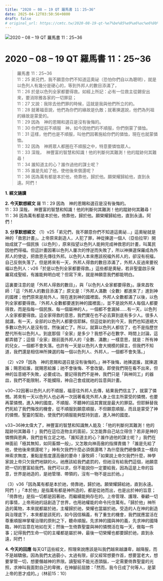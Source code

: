 ```yaml
---
title: "2020 – 08 – 19 QT 羅馬書 11：25~36"
date: 2025-04-12T03:50:56+0800
draft: false
# original_url: https://cmtc.tw/2020-08-19-qt-%e7%be%85%e9%a6%ac%e6%9b%b8-11%ef%bc%9a2536
---
```


![2020 – 08 – 19 QT 羅馬書 11：25\~36](/images/qt.jpg   "2020 – 08 – 19 QT 羅馬書 11：25\~36")

# 2020 – 08 – 19 QT 羅馬書 11：25\~36

> 羅馬書 11：25\~36  
> 11：25 弟兄們，我不願意你們不知道這奧祕（恐怕你們自以為聰明），就是以色列人有幾分是硬心的，等到外邦人的數目添滿了，  
> 11：26 於是以色列全家都要得救。如經上所記：必有一位救主從錫安出來，要消除雅各家的一切罪惡；  
> 11：27 又說：我除去他們罪的時候，這就是我與他們所立的約。  
> 11：28 就著福音說，他們為你們的緣故是仇敵；就著揀選說，他們為列祖的緣故是蒙愛的。  
> 11：29 因為　神的恩賜和選召是沒有後悔的。  
> 11：30 你們從前不順服　神，如今因他們的不順服，你們倒蒙了憐恤。  
> 11：31 這樣，他們也是不順服，叫他們因著施給你們的憐恤，現在也就蒙憐恤。  
> 11：32 因為　神將眾人都圈在不順服之中，特意要憐恤眾人。  
> 11：33 深哉，　神豐富的智慧和知識！他的判斷何其難測！他的蹤跡何其難尋！  
> 11：34 誰知道主的心？誰作過他的謀士呢？  
> 11：35 誰是先給了他，使他後來償還呢？  
> 11：36 因為萬有都是本於他，倚靠他，歸於他。願榮耀歸給他，直到永遠。阿們！

**1. 經文誦讀**

**2.  今天默想經文**
羅 11：29 因為　神的恩賜和選召是沒有後悔的。  
11：33 深哉，　神豐富的智慧和知識！他的判斷何其難測！他的蹤跡何其難尋！  
11：36 因為萬有都是本於他，倚靠他，歸於他。願榮耀歸給他，直到永遠。阿們！

**3. 分享默想經文**
（1）v25「弟兄們，我不願意你們不知道這奧祕…」這奧秘就是神的「救恩計畫」。上帝原來創造人，人犯了罪，神從揀選一個人（亞伯拉罕）開始成就了一個民族（以色列），原來指望以色列人能夠完成神救恩的計畫，叫萬民因他們得福。但這計畫因著以色列人屢次的悖逆而失敗了，所以神揀選保羅成為外邦人的使徒，把救恩先傳往外邦。以色列人本來應該祝福外邦人的，卻沒有祝福，自己反倒失落了。但是將來有一天，外邦人得救的數目添滿了，外邦人反過來要祝福以色列人：v26「於是以色列全家都要得救。」這些都是奧秘，若非聖靈啟示保羅寫成聖經，有誰能夠明白呢？但寫下來，就是神願意我們都能明白。

這裏要注意的是「外邦人得救的數目」，與「以色列人全家都要得救」。康來昌牧師：「這『外邦人的數目添滿了』原文是：『外邦人滿數（全數）都進來了』進到神的國裡；他們原來是局外人，現在進到神的國裡面。外邦人全數都滿了以後，以色列全家都要得救。『外邦人全數都要進到神的國裡面』，並不是說外邦人每個人都要得救，而是指每一個民族、每一個屬神的人，一個都不會漏掉……有一天，以色列人全家都要得救。這全家得救的意思，我們實在也不必去算到底有多少人。很多人就講，有一天，全部的以色列人都要信耶穌。但這從新約到今天，我們也知道絕大多數以色列人是沒有信，然後滅亡了。所以，就算以色列人都信了，也不是指歷世歷代所有以色列人。到底那個『全家』是多少？我想不必在數字、時間上討論，這都弄錯了；這個『全家』跟前面外邦人的『全數、滿數』一樣意思，就是：所有神的兒女，一個都不會失落。也許有一天是以色列人會大規模的歸主，但我們不知道，我們還是相信神所揀選的每一個以色列人、外邦人，一個都不會失落。」

（2）v29「因為　神的恩賜和選召是沒有後悔的。」神不後悔，祂揀選誰，就揀選誰；賜恩給誰，就賜恩給誰；祂不會後悔、不會改變。即使我們現在看不出來，但神的旨意絕不失敗，必要成功。要記得我們不是神，我們只是「與神同工」的器皿，我們不能限制，不能攔阻，神自己會成就祂的旨意與計畫。

v30\~32因著以色列人的不順服，福音往外邦人去傳，結果我們信主了，就蒙了憐憫。將來有一天以色列人也必再一次因著看見外邦人身上信主所蒙受的憐憫，也要再蒙憐憫，進入神的國度。不順服、不聽神的話其實就是最大的罪惡。但耶穌替我們死給了我們悔改的機會，從不順服到願意順服，不但願意順服，而且是蒙受了神的憐憫，聖靈的幫助，使我們的順服能夠堅持到底，進入神的國度。

v33\~36神太偉大了，神豐富的智慧和知識無人能及：「他的判斷何其難測！他的蹤跡何其難尋！」我們在這位造物主的面前，又怎能靠自己站立得住？若非是神的憐憫與恩典，我們豈有立足之地。「誰知道主的心？誰作過他的謀士呢？」我們在神面前「極其無知，如同畜類一般」，又怎敢向神高傲的指揮責備？「誰是先給了他，使他後來償還呢？」神有欠我們什麼必須償還嗎？為什麼我們總像債主一樣向神索求無度，重點是態度還高傲的要命！康牧師：「如果說上帝欠我們什麼，神學家說上帝只欠我們地獄的火。祂應該給我們處罰的，但祂沒有給我們這個，祂願意把一切的豐富給我們。我們可以求，但不能說你一定要給我，因為這是上帝的旨意，世界是祂造的，是祂管理、帶領的，沒有一物不是出於祂。」

（3）v36「因為萬有都是本於祂，倚靠祂，歸於祂。願榮耀歸給祂，直到永遠。阿們！」「本於他」是指萬有都是神所造的，都是從祂而出，也是出於神的旨意；「倚靠他」是指一切都是因著祂，而繼續能夠存在的。上帝管理、護理、眷顧一切的事情，上帝用祂的話創造了世界，也用祂權能的命令托住萬有。「歸於他」神所造的萬物，本來就都屬於祂，主權歸於祂，榮耀也當屬於祂。受造的人在神的創造與治理底下，本來都是該死的，如今因信稱義，有了重生的機會，我們就應當活在尊重順服神掌權治理的原則之下，聽命順服。先求神的國與神的義，先求神的國降臨，神的旨意在地如在天；然後一生倚靠聖靈與神的憐憫活在每一天，做每一件事；記得我們生命一切的主權都是屬於神，最後一切榮耀也都要歸於祂，直到永遠，阿們！

**4. 今天的回應**
每天QT這些經文，照理來說應該是叫我們越來越謙卑，越降服，而不是越驕傲。因為我們太過藐小，太過有限，卻又經常想要作首，想要當老大，想要掌管一切，想要僭越神的界限。讀聖經不能光憑頭腦，一定需要倚靠聖靈的光照，求神叫我面對自己的卑微，在神腳前屈膝：「然而，我今日成了何等人，是蒙上帝的恩才成的。」（林前15：10）
